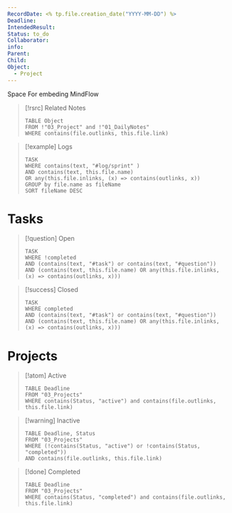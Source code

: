 ```yaml
---
RecordDate: <% tp.file.creation_date("YYYY-MM-DD") %>
Deadline: 
IntendedResult: 
Status: to_do
Collaborator: 
info: 
Parent: 
Child: 
Object:
  - Project
---
```

Space For embeding MindFlow

>[!rsrc]  Related Notes
>```dataview
>TABLE Object
>FROM !"03_Project" and !"01_DailyNotes"
>WHERE contains(file.outlinks, this.file.link)

> [!example] Logs
> ```dataview
> TASK
>WHERE contains(text, "#log/sprint" )
>AND contains(text, this.file.name)
>OR any(this.file.inlinks, (x) => contains(outlinks, x))
>GROUP by file.name as fileName
>SORT fileName DESC

# Tasks

>[!question] Open
>```dataview
>TASK
>WHERE !completed
>AND (contains(text, "#task") or contains(text, "#question"))
>AND (contains(text, this.file.name) OR any(this.file.inlinks, (x) => contains(outlinks, x)))

>[!success] Closed
>```dataview
>TASK
>WHERE completed
>AND (contains(text, "#task") or contains(text, "#question"))
>AND (contains(text, this.file.name) OR any(this.file.inlinks, (x) => contains(outlinks, x)))

# Projects

> [!atom] Active
> ```dataview
> TABLE Deadline
> FROM "03_Projects"
> WHERE contains(Status, "active") and contains(file.outlinks, this.file.link)

> [!warning] Inactive
> ```dataview
> TABLE Deadline, Status
> FROM "03_Projects"
> WHERE (!contains(Status, "active") or !contains(Status, "completed"))
> AND contains(file.outlinks, this.file.link)

> [!done] Completed
> ```dataview
> TABLE Deadline
> FROM "03_Projects"
> WHERE contains(Status, "completed") and contains(file.outlinks, this.file.link)
